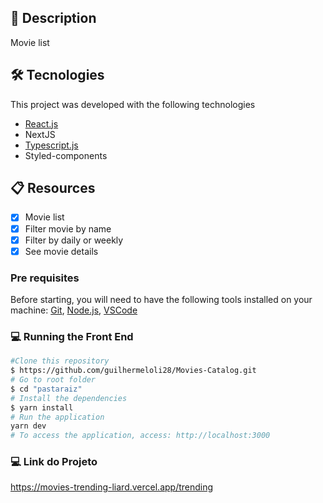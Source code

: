 

## :page_facing_up: Description
Movie list

## 🛠 Tecnologies
This project was developed with the following technologies

- [React.js](https://pt-br.reactjs.org/)
- NextJS
- [Typescript.js](https://www.typescriptlang.org/)
- Styled-components

## :clipboard: Resources
- [x] Movie list
- [x] Filter movie by name 
- [x] Filter by daily or weekly
- [x] See movie details

### Pre requisites
Before starting, you will need to have the following tools installed on your machine:
[Git](https://git-scm.com), [Node.js](https://nodejs.org/en/), [VSCode](https://code.visualstudio.com/)

### 💻️ Running the Front End

```bash
#Clone this repository
$ https://github.com/guilhermeloli28/Movies-Catalog.git
# Go to root folder
$ cd "pastaraiz"
# Install the dependencies
$ yarn install
# Run the application
yarn dev
# To access the application, access: http://localhost:3000
```

### 💻️ Link do Projeto
https://movies-trending-liard.vercel.app/trending

